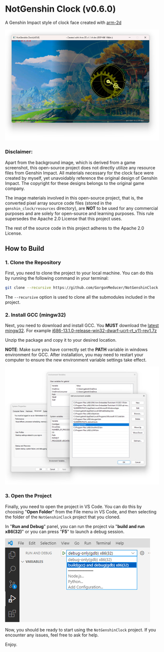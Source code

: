 # NotGenshin Clock (v0.6.0)
A Genshin Impact style of clock face created with [arm-2d](https://github.com/ARM-software/Arm-2D)

![ClockFace](./doc/pictures/clock_face.png) 

### Disclaimer:

Apart from the background image, which is derived from a game screenshot, this open-source project does not directly utilize any resource files from Genshin Impact. All materials necessary for the clock face were created by myself, yet unavoidably reference the original design of Genshin Impact. The copyright for these designs belongs to the original game company. 

The image materials involved in this open-source project, that is, the converted pixel array source code files (stored in the `genshin_clock/resources` directory), are **NOT** to be used for any commercial purposes and are solely for open-source and learning purposes. This rule supersedes the Apache 2.0 License that this project uses. 

The rest of the source code in this project adheres to the Apache 2.0 License.



## How to Build



### 1. Clone the Repository

First, you need to clone the project to your local machine. You can do this by running the following command in your terminal:

```bash
git clone --recursive https://github.com/GorgonMeducer/NotGenshinClock.git
```

The `--recursive` option is used to clone all the submodules included in the project.

### 2. Install GCC (mingw32)

Next, you need to download and install GCC. You **MUST** download the [latest mingw32](https://github.com/niXman/mingw-builds-binaries/releases/). For example [i686-13.1.0-release-win32-dwarf-ucrt-rt_v11-rev1.7z](https://github.com/niXman/mingw-builds-binaries/releases/download/13.1.0-rt_v11-rev1/i686-13.1.0-release-win32-dwarf-ucrt-rt_v11-rev1.7z)

Unzip the package and copy it to your desired location. 

**NOTE**: Make sure you have correctly set the **PATH** variable in windows environment for GCC. After installation, you may need to restart your computer to ensure the new environment variable settings take effect.

![PathforGCC](./doc/pictures/path_for_gcc.png) 



### 3. Open the Project

Finally, you need to open the project in VS Code. You can do this by choosing "**Open Folder**" from the File menu in VS Code, and then selecting the folder of the `NotGenshinClock` project that you cloned.

In "**Run and Debug**" panel, you can run the project via "**build and run x86(32)**" or you can press "**F5**" to launch a debug session.

![BuildAndRun](./doc/pictures/build_and_run.png) 



Now, you should be ready to start using the `NotGenshinClock` project. If you encounter any issues, feel free to ask for help.

Enjoy.
